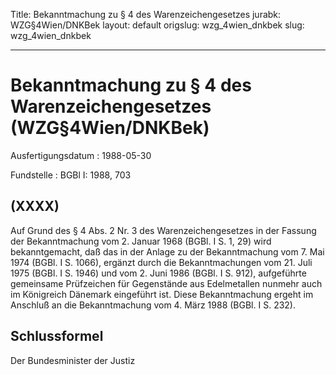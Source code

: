 Title: Bekanntmachung zu § 4 des Warenzeichengesetzes
jurabk: WZG§4Wien/DNKBek
layout: default
origslug: wzg_4wien_dnkbek
slug: wzg_4wien_dnkbek

---

# Bekanntmachung zu § 4 des Warenzeichengesetzes (WZG§4Wien/DNKBek)

Ausfertigungsdatum
:   1988-05-30

Fundstelle
:   BGBl I: 1988, 703



## (XXXX)

Auf Grund des § 4 Abs. 2 Nr. 3 des Warenzeichengesetzes in der Fassung
der Bekanntmachung vom 2. Januar 1968 (BGBl. I S. 1, 29) wird
bekanntgemacht, daß das in der Anlage zu der Bekanntmachung vom 7. Mai
1974 (BGBl. I S. 1066), ergänzt durch die Bekanntmachungen vom 21.
Juli 1975 (BGBl. I S. 1946) und vom 2. Juni 1986 (BGBl. I S. 912),
aufgeführte gemeinsame Prüfzeichen für Gegenstände aus Edelmetallen
nunmehr auch im Königreich Dänemark eingeführt ist.
Diese Bekanntmachung ergeht im Anschluß an die Bekanntmachung vom 4.
März 1988 (BGBl. I S. 232).


## Schlussformel

Der Bundesminister der Justiz

